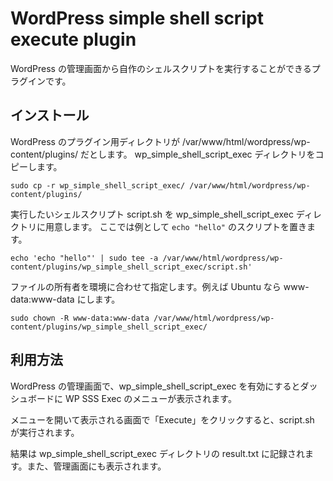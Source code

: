 # WordPress simple shell script execute plugin

WordPress の管理画面から自作のシェルスクリプトを実行することができるプラグインです。

## インストール

WordPress のプラグイン用ディレクトリが /var/www/html/wordpress/wp-content/plugins/ だとします。
wp_simple_shell_script_exec ディレクトリをコピーします。

```console
sudo cp -r wp_simple_shell_script_exec/ /var/www/html/wordpress/wp-content/plugins/
```

実行したいシェルスクリプト script.sh を wp_simple_shell_script_exec ディレクトリに用意します。
ここでは例として `echo "hello"` のスクリプトを置きます。

```console
echo 'echo "hello"' | sudo tee -a /var/www/html/wordpress/wp-content/plugins/wp_simple_shell_script_exec/script.sh'
```

ファイルの所有者を環境に合わせて指定します。例えば Ubuntu なら www-data:www-data にします。

```console
sudo chown -R www-data:www-data /var/www/html/wordpress/wp-content/plugins/wp_simple_shell_script_exec/
```

## 利用方法

WordPress の管理画面で、wp_simple_shell_script_exec を有効にするとダッシュボードに WP SSS Exec のメニューが表示されます。

メニューを開いて表示される画面で「Execute」をクリックすると、script.sh が実行されます。

結果は wp_simple_shell_script_exec ディレクトリの result.txt に記録されます。また、管理画面にも表示されます。
